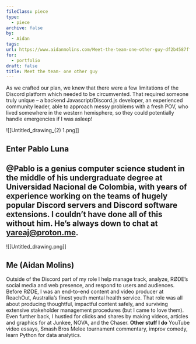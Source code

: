 ```yaml
---
fileClass: piece
type:
  - piece
archive: false
by:
  - Aidan
tags: 
url: https://www.aidanmolins.com/Meet-the-team-one-other-guy-df2b4587ffe143088bcb5fe42eb5754b
for:
  - portfolio
draft: false
title: Meet the team- one other guy
---
```

As we crafted our plan, we knew that there were a few limitations of the Discord platform which needed to be circumvented.
That required someone truly unique – a backend Javascript/Discord.js developer, an experienced community leader, able to approach messy problems with a fresh POV, who lived somewhere in the western hemisphere, so they could potentially handle emergencies if I was asleep!
  
![[Untitled_drawing_(2) 1.png]]
## Enter Pablo Luna
@Pablo is a genius computer science student in the middle of his undergraduate degree at Universidad Nacional de Colombia, with years of experience working on the teams of hugely popular Discord servers and Discord software extensions. I couldn’t have done all of this without him. He’s always down to chat at yareaj@proton.me.
---
![[Untitled_drawing.png]]
## Me (Aidan Molins)
Outside of the Discord part of my role I help manage track, analyze, RØDE’s social media and web presence, and respond to users and audiences.
Before RØDE, I was an end-to-end content and video producer at ReachOut, Australia’s finest youth mental health service.
That role was all about producing thoughtful, impactful content safely, and surviving extensive stakeholder management procedures (but I came to love them).
Even further back, I hustled for clicks and shares by making videos, articles and graphics for at Junkee, NOVA, and the Chaser.
**Other stuff I do**
YouTube video essays, Smash Bros Melee tournament commentary, improv comedy, learn Python for data analytics.